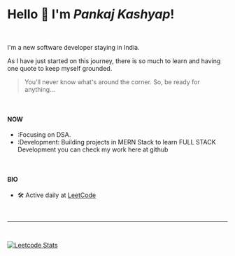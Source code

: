 # Hello :wave: I'm ***Pankaj Kashyap***!

</br>

I'm a new software developer staying in India. </br>

As I have just started on this journey, there is so much to learn and having one quote to keep myself grounded. </br>

> You'll never know what's around the corner. So, be ready for anything...

</br>

#### NOW
- :Focusing on DSA.
- :Development: Building projects in MERN Stack to learn FULL STACK Development you can check my work here at github

</br>

#### BIO
- :hammer_and_wrench: Active daily at [LeetCode](https://leetcode.com/code__raider/)

</br>

---

</br>

[![Leetcode Stats](https://leetcard.jacoblin.cool/code__raider?theme=nord)](https://leetcode.com/code__raider)

</br>
